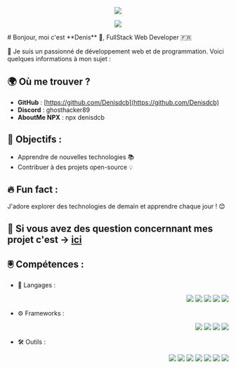 <p align="center">
  <img src="https://readme-typing-svg.herokuapp.com?font=Fira+Code&weight=600&size=30&letterSpacing=0.2rem&Code&pause=1000&repeat=false&color=F7D7D7&center=true&random=true&width=435&lines=Hello%2C+I'm+Denis" />
</p>
<p align="center">
  <img src ="https://readme-typing-svg.herokuapp.com?font=Fira+Code&weight=300&size=24&Code&pause=1000&repeat=false&color=F7DEBF&center=true&random=true&width=435&lines=I+am+a+Fullstack+Web+Developer" />
</p>
<p>
  # Bonjour, moi c'est **Denis** 👋, FullStack Web Developer 🇫🇷

 💼 Je suis un passionné de développement web et de programmation. Voici quelques informations à mon sujet :

## 🌍 Où me trouver ?
- **GitHub** : [https://github.com/Denisdcb](https://github.com/Denisdcb)
- **Discord** : ghosthacker89
- **AboutMe NPX** : npx denisdcb

## 🎯 Objectifs :
- Apprendre de nouvelles technologies 📚
- Contribuer à des projets open-source 💡

## 🔥 Fun fact :
J'adore explorer des technologies de demain et apprendre chaque jour ! 😊

## 💬 Si vous avez des question concernnant mes projet c'est -> [ici](https://github.com/Denisdcb/Denisdcb/issues)
</p>

## 🖲️ Compétences :

- 🔧 Langages :
  <p align="right">
    <img src="https://img.shields.io/badge/HTML5-E34F26?style=for-the-badge&logo=html5&logoColor=white" />
    <img src="https://img.shields.io/badge/CSS3-1572B6?style=for-the-badge&logo=css3&logoColor=white" />
    <img src="https://img.shields.io/badge/JavaScript-F7DF1E?style=for-the-badge&logo=javascript&logoColor=white" />
    <img src="https://img.shields.io/badge/PHP-777BB4?style=for-the-badge&logo=php&logoColor=white" />
    <img src="https://img.shields.io/badge/MySQL-4479A1?style=for-the-badge&logo=mysql&logoColor=white" />
  </p>
- ⚙️ Frameworks :
  <p align="right">
    <img src="https://img.shields.io/badge/Angular-E23237?style=for-the-badge&logo=angular&logoColor=white" />
    <img src="https://img.shields.io/badge/React-61DAFB?style=for-the-badge&logo=react&logoColor=black" />
    <img src="https://img.shields.io/badge/Symfony-000000?style=for-the-badge&logo=symfony&logoColor=white" />
    <img src="https://img.shields.io/badge/Node.js-339933?style=for-the-badge&logo=node.js&logoColor=white" />
  </p>
- 🛠 Outils :
  <p align="right">
    <img src="https://img.shields.io/badge/Git-F05032?style=for-the-badge&logo=git&logoColor=white" />
    <img src="https://img.shields.io/badge/Docker-2496ED?style=for-the-badge&logo=docker&logoColor=white" />
    <img src="https://img.shields.io/badge/VS%20Code-007ACC?style=for-the-badge&logo=visualstudiocode&logoColor=white" />
    <img src="https://img.shields.io/badge/Linux-FCC624?style=for-the-badge&logo=linux&logoColor=black" />
    <img src="https://img.shields.io/badge/Windows-0078D4?style=for-the-badge&logo=windows&logoColor=white" />
    <img src="https://img.shields.io/badge/Adobe-FF0000?style=for-the-badge&logo=adobe&logoColor=white" />
    <img src="https://img.shields.io/badge/VMware-607078?style=for-the-badge&logo=vmware&logoColor=white" />
  </p>
